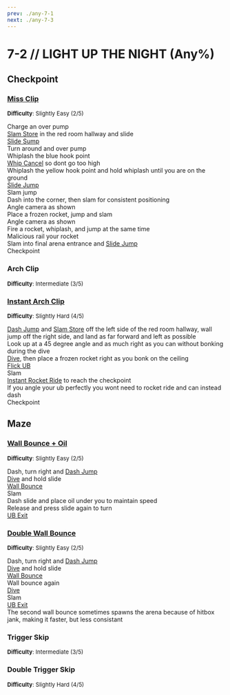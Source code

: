 ```yaml
---
prev: ./any-7-1
next: ./any-7-3
---
```


# 7-2 // LIGHT UP THE NIGHT (Any%)


## Checkpoint

### [Miss Clip](https://youtu.be/JMR3vHRWvhI)
<font size="2">
    <b>Difficulty</b>: Slightly Easy (2/5)
</font>

Charge an over pump <br/>
[Slam Store](/speedrun-tech.md#slam-store) in the red room hallway and slide <br/>
[Slide Sump](/speedrun-tech.md#slide-jump) <br/>
Turn around and over pump <br/>
Whiplash the blue hook point <br/>
[Whip Cancel](/speedrun-tech.md#whip-cancel) so dont go too high <br/>
Whiplash the yellow hook point and hold whiplash until you are on the ground <br/>
[Slide Jump](/speedrun-tech.md#slide-jump) <br/>
Slam jump <br/>
Dash into the corner, then slam for consistent positioning <br/>
Angle camera as shown <br/>
Place a frozen rocket, jump and slam <br />
Angle camera as shown <br/>
Fire a rocket, whiplash, and jump at the same time <br/>
Malicious rail your rocket <br/>
Slam into final arena entrance and [Slide Jump](/speedrun-tech.md#slide-jump) <br/> 
Checkpoint

### Arch Clip
<font size="2">
    <b>Difficulty</b>: Intermediate (3/5)
</font>


### [Instant Arch Clip](https://youtu.be/BA3vd7XK9wY)
<font size="2">
    <b>Difficulty</b>: Slightly Hard (4/5)
</font>

[Dash Jump](/speedrun-tech.md#dash-jump) and [Slam Store](/speedrun-tech.md#slam-store) off the left side of the red room hallway, wall jump off the right side, and land as far forward and left as possible <br/>
Look up at a 45 degree angle and as much right as you can without bonking during the dive <br/>
[Dive](/speedrun-tech.md#dives), then place a frozen rocket right as you bonk on the ceiling <br/>
[Flick UB](/speedrun-tech.md#flick-ub) <br/>
Slam <br/>
[Instant Rocket Ride](/speedrun-tech.md#instant-rocket-ride) to reach the checkpoint <br/>
If you angle your ub perfectly you wont need to rocket ride and can instead dash <br/>
Checkpoint 

## Maze

### [Wall Bounce + Oil](https://youtu.be/nIPqwxC9qGk)
<font size="2">
    <b>Difficulty</b>: Slightly Easy (2/5)
</font>

Dash, turn right and [Dash Jump](/speedrun-tech.md#dash-jump) <br/>
[Dive](/speedrun-tech.md#dives) and hold slide <br/>
[Wall Bounce](/speedrun-tech.md#wall-bounces) <br/>
Slam <br/>
Dash slide and place oil under you to maintain speed <br/>
Release and press slide again to turn <br/>
[UB Exit](/speedrun-tech.md#ub-exit)

### [Double Wall Bounce](https://youtu.be/6gSWHYXWYC4)
<font size="2">
    <b>Difficulty</b>: Slightly Easy (2/5)
</font>

Dash, turn right and [Dash Jump](/speedrun-tech.md#dash-jump) <br/>
[Dive](/speedrun-tech.md#dives) and hold slide <br/>
[Wall Bounce](/speedrun-tech.md#wall-bounces) <br/>
Wall bounce again <br/>
[Dive](/speedrun-tech.md#dives) <br/>
Slam <br/>
[UB Exit](/speedrun-tech.md#ub-exit) <br/>
The second wall bounce sometimes spawns the arena because of hitbox jank, making it faster, but less consistant

### Trigger Skip 
<font size="2">
    <b>Difficulty</b>: Intermediate (3/5)
</font>


### Double Trigger Skip
<font size="2">
    <b>Difficulty</b>: Slightly Hard (4/5)
</font>
